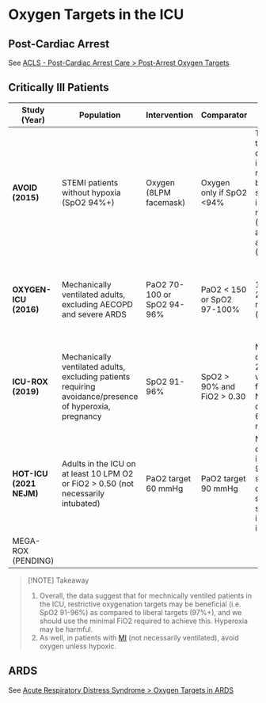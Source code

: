 # Oxygen Targets in the ICU
## Post-Cardiac Arrest
See [ACLS - Post-Cardiac Arrest Care > Post-Arrest Oxygen Targets](ACLS%20-%20Post-Cardiac%20Arrest%20Care#Post-Arrest%20Oxygen%20Targets)

## Critically Ill Patients
| Study (Year)            | Population                                                                                              | Intervention               | Comparator                 | Outcome                                                                                                                  | Comment                                                             |
| ----------------------- | ------------------------------------------------------------------------------------------------------- | -------------------------- | -------------------------- | ------------------------------------------------------------------------------------------------------------------------ | ------------------------------------------------------------------- |
| **AVOID (2015)**        | STEMI patients without hypoxia (SpO2 94%+)                                                              | Oxygen (8LPM facemask)     | Oxygen only if SpO2 <94%   | Trend towards decreased in-hospital mortality, but significant increase in recurrent MI (NNH=22) and arrhythmia (NNH=11) | Unblinded study, O2 not titrated in intervention.                   |
| **OXYGEN-ICU (2016)**   | Mechanically ventilated adults, excluding AECOPD and severe ARDS                                         | PaO2 70-100 or SpO2 94-96% | PaO2 < 150 or SpO2 97-100% | 11.6% vs 20.2% ICU mortality (p=0.01)                                                                                    | single centre study, unbalanced groups (favouring intervention arm) |
| **ICU-ROX (2019)**      | Mechanically ventilated adults, excluding patients requiring avoidance/presence of hyperoxia, pregnancy | SpO2 91-96%                | SpO2 > 90% and FiO2 > 0.30 | No difference in 28-day ventilator free days. No difference in 6-month mortality.                                        | Largest such trial, better internal validity than OXYGEN-ICU        |
| **HOT-ICU (2021 NEJM)** | Adults in the ICU on at least 10 LPM O2 or FiO2 > 0.50 (not necessarily intubated)                                                 | PaO2 target 60 mmHg        | PaO2 target 90 mmHg        | No differences in death at 90 days, life support dependence, shock, MI, stroke, intestinal ischemia.                                                                                                                         |                                                                     |
| MEGA-ROX (PENDING)      |                                                                                                         |                            |                            |                                                                                                                          |                                                                     |

> [!NOTE] Takeaway
> 1. Overall, the data suggest that for mechnically ventiled patients in the ICU, restrictive oxygenation targets may be beneficial (i.e. SpO2 91-96%) as compared to liberal targets (97%+), and we should use the minimal FiO2 required to achieve this. Hyperoxia may be harmful.
> 2. As well, in patients with [MI](../../Cardiology/Ischemic%20Heart%20Disease/ACS.md) (not necessarily ventilated), avoid oxygen unless hypoxic.

## ARDS
See [Acute Respiratory Distress Syndrome > Oxygen Targets in ARDS](Acute%20Respiratory%20Distress%20Syndrome#Oxygen%20Targets%20in%20ARDS)